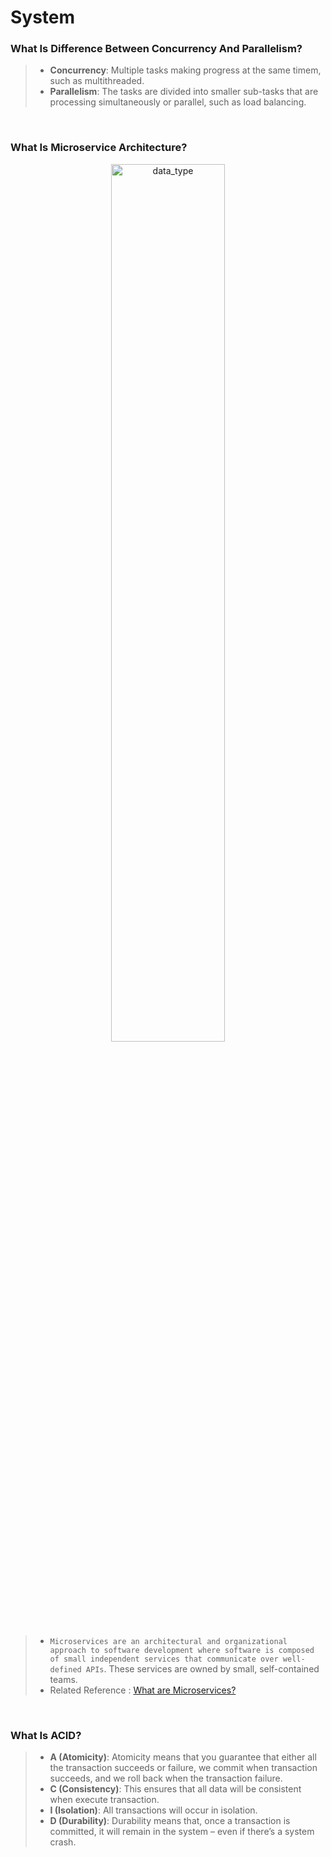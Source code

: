 # System

### **What Is Difference Between Concurrency And Parallelism?**
> - **Concurrency**: Multiple tasks making progress at the same timem, such as multithreaded.
> - **Parallelism**: The tasks are divided into smaller sub-tasks that are processing simultaneously or parallel, such as load balancing.

<br/>

### **What Is Microservice Architecture?**
<p align="center">
<img src="img/microservices.png" alt="data_type" title="data_type" width="60%">
</p>

> - `Microservices are an architectural and organizational approach to software development where software is composed of small independent services that communicate over well-defined APIs`. These services are owned by small, self-contained teams.
> - Related Reference : [What are Microservices?](https://aws.amazon.com/microservices/)

<br/>


### **What Is ACID?**
> - **A (Atomicity)**: Atomicity means that you guarantee that either all the transaction succeeds or failure, we commit when transaction succeeds, and we roll back when the transaction failure.
> - **C (Consistency)**: This ensures that all data will be consistent when execute transaction.
> - **I (Isolation)**: All transactions will occur in isolation.
> - **D (Durability)**: Durability means that, once a transaction is committed, it will remain in the system – even if there’s a system crash.

<br/>
